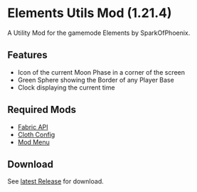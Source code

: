 # Elements Utils Mod (1.21.4)

A Utility Mod for the gamemode Elements by SparkOfPhoenix.

## Features
- Icon of the current Moon Phase in a corner of the screen
- Green Sphere showing the Border of any Player Base
- Clock displaying the current time

## Required Mods
- [Fabric API](https://modrinth.com/mod/fabric-api)
- [Cloth Config](https://modrinth.com/mod/cloth-config)
- [Mod Menu](https://modrinth.com/mod/modmenu)

## Download
See [latest Release](https://github.com/Eposs10/elements-utils/releases/latest) for download.
